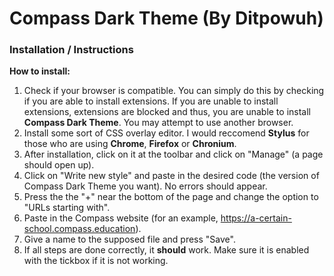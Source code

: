 # Compass Dark Theme (By Ditpowuh)

### Installation / Instructions

**How to install:**
1. Check if your browser is compatible. You can simply do this by checking if you are able to install extensions. If you are unable to install extensions, extensions are blocked and thus, you are unable to install **Compass Dark Theme**. You may attempt to use another browser.
2. Install some sort of CSS overlay editor. I would reccomend **Stylus** for those who are using **Chrome**, **Firefox** or **Chronium**. 
3. After installation, click on it at the toolbar and click on "Manage" (a page should open up).
4. Click on "Write new style" and paste in the desired code (the version of Compass Dark Theme you want). No errors should appear.
5. Press the the "+" near the bottom of the page and change the option to "URLs starting with".
6. Paste in the Compass website (for an example, https://a-certain-school.compass.education).
7. Give a name to the supposed file and press "Save".
8. If all steps are done correctly, it **should** work. Make sure it is enabled with the tickbox if it is not working.
